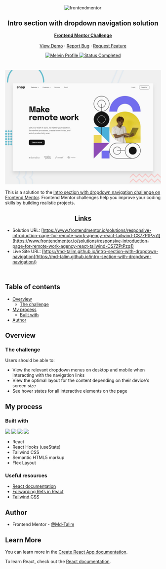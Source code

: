 <div id="top"></div>

<div align="center">

  <img src="https://www.frontendmentor.io/static/images/logo-mobile.svg" alt="frontendmentor" width="80">

  <h2 align="center">Intro section with dropdown navigation solution</h2>
  <p align="center">
    <a href="https://www.frontendmentor.io/solutions/intro-section-with-dropdown-navigation-tmQXOQU78e"><strong>Frontend Mentor Challenge</strong></a>
    <br />
    <br />
    <a href="https://intro-section-with-dropdown-navigation-hdez.vercel.app/">View Demo</a>
    ·
    <a href="https://github.com/MelvinAguilar/intro-section-with-dropdown-navigation/issues" target="_blank">Report Bug</a>
    ·
    <a href="https://github.com/MelvinAguilar/intro-section-with-dropdown-navigation/issues" target="_blank">Request Feature</a>
  </p>
</div>

<!-- Bagdes -->
<div align="center">
  <!-- Profile -->
  <a href="https://www.frontendmentor.io/profile/Md-Talim">
    <img src="https://img.shields.io/badge/Profile-Melvin%20Aguilar-07043B?style=for-the-badge&logo=frontendmentor" alt="Melvin Profile">
  </a>
  <!-- Status -->
    <a href="#">
    <img src="https://img.shields.io/badge/Status-Completed-brightgreen?style=for-the-badge" alt="Status Completed">
  </a>

</div>

#

<div align="center">

![](./design/desktop-preview.jpg)

</div>

This is a solution to the [Intro section with dropdown navigation challenge on Frontend Mentor](https://www.frontendmentor.io/challenges/intro-section-with-dropdown-navigation-ryaPetHE5). Frontend Mentor challenges help you improve your coding skills by building realistic projects.

<h2 align="center">Links</h2>

- Solution URL: [https://www.frontendmentor.io/solutions/responsive-introduction-page-for-remote-work-agency-react-tailwind-CS7ZPtPzq1](https://www.frontendmentor.io/solutions/responsive-introduction-page-for-remote-work-agency-react-tailwind-CS7ZPtPzq1)
- Live Site URL: [https://md-talim.github.io/intro-section-with-dropdown-navigation](https://md-talim.github.io/intro-section-with-dropdown-navigation/)

<br>

## Table of contents

- [Overview](#overview)
  - [The challenge](#the-challenge)
- [My process](#my-process)
  - [Built with](#built-with)
- [Author](#author)

## Overview

### The challenge

Users should be able to:

- View the relevant dropdown menus on desktop and mobile when interacting with the navigation links
- View the optimal layout for the content depending on their device's screen size
- See hover states for all interactive elements on the page

## My process

### Built with

<!-- Bagdes -->

![](https://img.shields.io/badge/React-20232A?style=for-the-badge&logo=react&logoColor=61DAFB)
![](https://img.shields.io/badge/HTML5-E34F26?style=for-the-badge&logo=html5&logoColor=white)
![](https://img.shields.io/badge/CSS3-1572B6?style=for-the-badge&logo=css3&logoColor=white)
[](https://img.shields.io/badge/Tailwind%20CSS-38B2AC?style=for-the-badge&logo=tailwind-css&logoColor=white)
![](https://img.shields.io/badge/Git-F05032?style=for-the-badge&logo=git&logoColor=white)

- React
- React Hooks (useState)
- Tailwind CSS
- Semantic HTML5 markup
- Flex Layout

### Useful resources

- [React documentation](https://reactjs.org/)
- [Forwarding Refs in React](https://reactjs.org/docs/forwarding-refs.html)
- [Tailwind CSS](https://tailwindcss.com/)

## Author

- Frontend Mentor - [@Md-Talim](https://www.frontendmentor.io/profile/Md-Talim)

## Learn More

You can learn more in the [Create React App documentation](https://facebook.github.io/create-react-app/docs/getting-started).

To learn React, check out the [React documentation](https://reactjs.org/).
